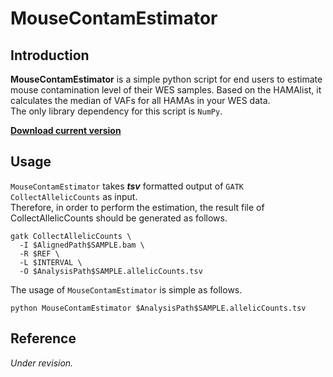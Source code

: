 # MouseContamEstimator

## Introduction

  **MouseContamEstimator** is a simple python script for end users to estimate mouse contamination level of their WES samples.
  Based on the HAMAlist, it calculates the median of VAFs for all HAMAs in your WES data.<br>
  The only library dependency for this script is `NumPy`.<br>
  
  [**Download current version**](https://github.com/ShockYoung/MouseContamEstimator/releases/latest)
  
## Usage

  `MouseContamEstimator` takes **_tsv_** formatted output of `GATK CollectAllelicCounts` as input.<br>
  Therefore, in order to perform the estimation, the result file of CollectAllelicCounts should be generated as follows.
  ```
  gatk CollectAllelicCounts \
    -I $AlignedPath$SAMPLE.bam \
    -R $REF \
    -L $INTERVAL \
    -O $AnalysisPath$SAMPLE.allelicCounts.tsv
  ```
  The usage of `MouseContamEstimator` is simple as follows.
  ```
  python MouseContamEstimator $AnalysisPath$SAMPLE.allelicCounts.tsv
  ```
  
## Reference

  *Under revision.*
